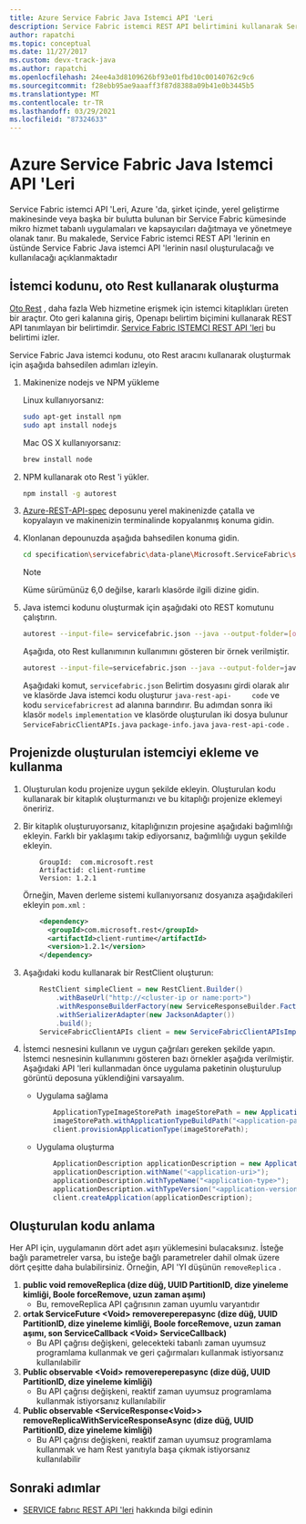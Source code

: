 ```yaml
---
title: Azure Service Fabric Java Istemci API 'Leri
description: Service Fabric istemci REST API belirtimini kullanarak Service Fabric Java istemci API 'Leri oluşturma ve kullanma
author: rapatchi
ms.topic: conceptual
ms.date: 11/27/2017
ms.custom: devx-track-java
ms.author: rapatchi
ms.openlocfilehash: 24ee4a3d8109626bf93e01fbd10c00140762c9c6
ms.sourcegitcommit: f28ebb95ae9aaaff3f87d8388a09b41e0b3445b5
ms.translationtype: MT
ms.contentlocale: tr-TR
ms.lasthandoff: 03/29/2021
ms.locfileid: "87324633"
---
```

# <a name="azure-service-fabric-java-client-apis"></a>Azure Service Fabric Java Istemci API 'Leri

Service Fabric istemci API 'Leri, Azure 'da, şirket içinde, yerel geliştirme makinesinde veya başka bir bulutta bulunan bir Service Fabric kümesinde mikro hizmet tabanlı uygulamaları ve kapsayıcıları dağıtmaya ve yönetmeye olanak tanır. Bu makalede, Service Fabric istemci REST API 'lerinin en üstünde Service Fabric Java istemci API 'lerinin nasıl oluşturulacağı ve kullanılacağı açıklanmaktadır

## <a name="generate-the-client-code-using-autorest"></a>İstemci kodunu, oto Rest kullanarak oluşturma

[Oto Rest](https://github.com/Azure/autorest) , daha fazla Web hizmetine erişmek için istemci kitaplıkları üreten bir araçtır. Oto geri kalanına giriş, Openapı belirtim biçimini kullanarak REST API tanımlayan bir belirtimdir. [Service Fabric ISTEMCI REST API 'leri](https://github.com/Azure/azure-rest-api-specs/tree/master/specification/servicefabric/data-plane) bu belirtimi izler.

Service Fabric Java istemci kodunu, oto Rest aracını kullanarak oluşturmak için aşağıda bahsedilen adımları izleyin.

1. Makinenize nodejs ve NPM yükleme

    Linux kullanıyorsanız:
    ```bash
    sudo apt-get install npm
    sudo apt install nodejs
    ```
    Mac OS X kullanıyorsanız:
    ```bash
    brew install node
    ```

2. NPM kullanarak oto Rest 'i yükler.
    ```bash
    npm install -g autorest
    ```

3. [Azure-REST-API-spec](https://github.com/Azure/azure-rest-api-specs) deposunu yerel makinenizde çatalla ve kopyalayın ve makinenizin terminalinde kopyalanmış konuma gidin.


4. Klonlanan depounuzda aşağıda bahsedilen konuma gidin.
    ```bash
    cd specification\servicefabric\data-plane\Microsoft.ServiceFabric\stable\6.0
    ```

    > [!NOTE]
    > Küme sürümünüz 6,0 değilse, kararlı klasörde ilgili dizine gidin.
    >   

5. Java istemci kodunu oluşturmak için aşağıdaki oto REST komutunu çalıştırın.
    
    ```bash
    autorest --input-file= servicefabric.json --java --output-folder=[output-folder-name] --namespace=[namespace-of-generated-client]
    ```
   Aşağıda, oto Rest kullanımının kullanımını gösteren bir örnek verilmiştir.
   
    ```bash
    autorest --input-file=servicefabric.json --java --output-folder=java-rest-api-code --namespace=servicefabricrest
    ```
   
   Aşağıdaki komut, ``servicefabric.json`` Belirtim dosyasını girdi olarak alır ve klasörde Java istemci kodu oluşturur ``java-rest-api-     code`` ve kodu  ``servicefabricrest`` ad alanına barındırır. Bu adımdan sonra iki klasör ``models`` ``implementation`` ve klasörde oluşturulan iki dosya bulunur ``ServiceFabricClientAPIs.java`` ``package-info.java`` ``java-rest-api-code`` .


## <a name="include-and-use-the-generated-client-in-your-project"></a>Projenizde oluşturulan istemciyi ekleme ve kullanma

1. Oluşturulan kodu projenize uygun şekilde ekleyin. Oluşturulan kodu kullanarak bir kitaplık oluşturmanızı ve bu kitaplığı projenize eklemeyi öneririz.
2. Bir kitaplık oluşturuyorsanız, kitaplığınızın projesine aşağıdaki bağımlılığı ekleyin. Farklı bir yaklaşımı takip ediyorsanız, bağımlılığı uygun şekilde ekleyin.

    ```
        GroupId:  com.microsoft.rest
        Artifactid: client-runtime
        Version: 1.2.1
    ```
    Örneğin, Maven derleme sistemi kullanıyorsanız dosyanıza aşağıdakileri ekleyin ``pom.xml`` :

    ```xml
        <dependency>
          <groupId>com.microsoft.rest</groupId>
          <artifactId>client-runtime</artifactId>
          <version>1.2.1</version>
        </dependency>
    ```

3. Aşağıdaki kodu kullanarak bir RestClient oluşturun:

    ```java
        RestClient simpleClient = new RestClient.Builder()
            .withBaseUrl("http://<cluster-ip or name:port>")
            .withResponseBuilderFactory(new ServiceResponseBuilder.Factory())
            .withSerializerAdapter(new JacksonAdapter())
            .build();
        ServiceFabricClientAPIs client = new ServiceFabricClientAPIsImpl(simpleClient);
    ```
4. İstemci nesnesini kullanın ve uygun çağrıları gereken şekilde yapın. İstemci nesnesinin kullanımını gösteren bazı örnekler aşağıda verilmiştir. Aşağıdaki API 'leri kullanmadan önce uygulama paketinin oluşturulup görüntü deposuna yüklendiğini varsayalım.
    * Uygulama sağlama
    
        ```java
            ApplicationTypeImageStorePath imageStorePath = new ApplicationTypeImageStorePath();
            imageStorePath.withApplicationTypeBuildPath("<application-path-in-image-store>");
            client.provisionApplicationType(imageStorePath);
        ```
    * Uygulama oluşturma

        ```java
            ApplicationDescription applicationDescription = new ApplicationDescription();
            applicationDescription.withName("<application-uri>");
            applicationDescription.withTypeName("<application-type>");
            applicationDescription.withTypeVersion("<application-version>");
            client.createApplication(applicationDescription);
        ```

## <a name="understanding-the-generated-code"></a>Oluşturulan kodu anlama
Her API için, uygulamanın dört adet aşırı yüklemesini bulacaksınız. İsteğe bağlı parametreler varsa, bu isteğe bağlı parametreler dahil olmak üzere dört çeşitte daha bulabilirsiniz. Örneğin, API 'YI düşünün ``removeReplica`` .
 1. **public void removeReplica (dize düğ, UUID PartitionID, dize yineleme kimliği, Boole forceRemove, uzun zaman aşımı)**
    * Bu, removeReplica API çağrısının zaman uyumlu varyantıdır
 2. **ortak ServiceFuture \<Void> removereperepasync (dize düğ, UUID PartitionID, dize yineleme kimliği, Boole forceRemove, uzun zaman aşımı, son ServiceCallback \<Void> ServiceCallback)**
    * Bu API çağrısı değişkeni, gelecekteki tabanlı zaman uyumsuz programlama kullanmak ve geri çağırmaları kullanmak istiyorsanız kullanılabilir
 3. **Public observable \<Void> removereperepasync (dize düğ, UUID PartitionID, dize yineleme kimliği)**
    * Bu API çağrısı değişkeni, reaktif zaman uyumsuz programlama kullanmak istiyorsanız kullanılabilir
 4. **Public observable \<ServiceResponse\<Void>> removeReplicaWithServiceResponseAsync (dize düğ, UUID PartitionID, dize yineleme kimliği)**
    * Bu API çağrısı değişkeni, reaktif zaman uyumsuz programlama kullanmak ve ham Rest yanıtıyla başa çıkmak istiyorsanız kullanılabilir

## <a name="next-steps"></a>Sonraki adımlar
* [SERVICE fabrıc REST API 'leri](/rest/api/servicefabric/) hakkında bilgi edinin
